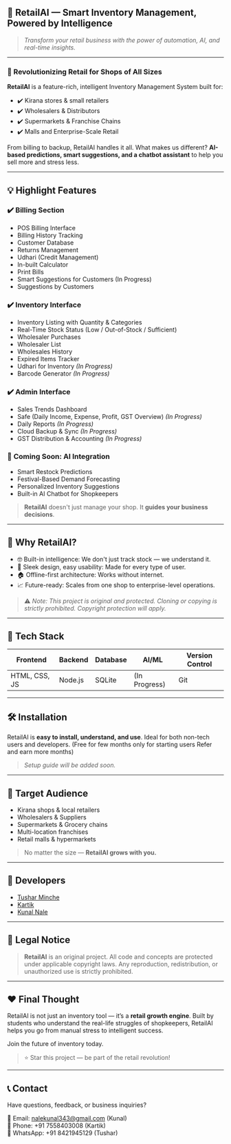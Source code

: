 ## 🏦 RetailAI — Smart Inventory Management, Powered by Intelligence

> *Transform your retail business with the power of automation, AI, and real-time insights.*

---

### 🧪 Revolutionizing Retail for Shops of All Sizes

**RetailAI** is a feature-rich, intelligent Inventory Management System built for:

* ✔️ Kirana stores & small retailers
* ✔️ Wholesalers & Distributors
* ✔️ Supermarkets & Franchise Chains
* ✔️ Malls and Enterprise-Scale Retail

From billing to backup, RetailAI handles it all. What makes us different? **AI-based predictions, smart suggestions, and a chatbot assistant** to help you sell more and stress less.

---

## 💡 Highlight Features

### ✔️ **Billing Section**

* POS Billing Interface
* Billing History Tracking
* Customer Database
* Returns Management
* Udhari (Credit Management)
* In-built Calculator
* Print Bills
* Smart Suggestions for Customers (In Progress)
* Suggestions by Customers

### ✔️ **Inventory Interface**

* Inventory Listing with Quantity & Categories
* Real-Time Stock Status (Low / Out-of-Stock / Sufficient)
* Wholesaler Purchases
* Wholesaler List
* Wholesales History
* Expired Items Tracker
* Udhari for Inventory *(In Progress)*
* Barcode Generator *(In Progress)*

### ✔️ **Admin Interface**

* Sales Trends Dashboard
* Safe (Daily Income, Expense, Profit, GST Overview) *(In Progress)*
* Daily Reports *(In Progress)*
* Cloud Backup & Sync *(In Progress)*
* GST Distribution & Accounting *(In Progress)*

### 🤖 **Coming Soon: AI Integration**

* Smart Restock Predictions
* Festival-Based Demand Forecasting
* Personalized Inventory Suggestions
* Built-in AI Chatbot for Shopkeepers

> **RetailAI** doesn't just manage your shop. It **guides your business decisions**.

---

## 🚀 Why RetailAI?

* 🤓 Built-in intelligence: We don't just track stock — we understand it.
* 🌟 Sleek design, easy usability: Made for every type of user.
* 🏠 Offline-first architecture: Works without internet.
* 📈 Future-ready: Scales from one shop to enterprise-level operations.

> ⚠️ *Note: This project is original and protected. Cloning or copying is strictly prohibited. Copyright protection will apply.*

---

## 📝 Tech Stack

| Frontend      | Backend | Database | AI/ML         | Version Control |
| ------------- | ------- | -------- | ------------- | --------------- |
| HTML, CSS, JS | Node.js | SQLite   | (In Progress) | Git             |

---

## 🛠️ Installation

RetailAI is **easy to install, understand, and use**. Ideal for both non-tech users and developers. (Free for few months only for starting users Refer and earn more months)

> *Setup guide will be added soon.*

---

## 🔗 Target Audience

* Kirana shops & local retailers
* Wholesalers & Suppliers
* Supermarkets & Grocery chains
* Multi-location franchises
* Retail malls & hypermarkets

> No matter the size — **RetailAI grows with you.**

---

## 🤝 Developers

* [Tushar Minche](https://github.com/TusharMinche)
* [Kartik](https://github.com/Kartik-com)
* [Kunal Nale](https://github.com/Nale-kunal)

---

## 🔐 Legal Notice

> **RetailAI** is an original project. All code and concepts are protected under applicable copyright laws. Any reproduction, redistribution, or unauthorized use is strictly prohibited.

---

## ❤️ Final Thought

RetailAI is not just an inventory tool — it’s a **retail growth engine**. Built by students who understand the real-life struggles of shopkeepers, RetailAI helps you go from manual stress to intelligent success.

Join the future of inventory today.

> ⭐ Star this project — be part of the retail revolution!

---

## 📞 Contact

Have questions, feedback, or business inquiries?

📧 Email: [nalekunal343@gmail.com](mailto:nalekunal343@gmail.com) (Kunal)                                                                                                                                            
📱 Phone: +91 7558403008 (Kartik)                                                                                                                                                                                       
💬 WhatsApp: +91 8421945129 (Tushar)
